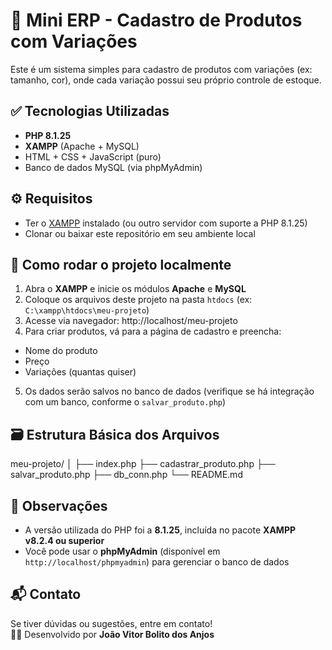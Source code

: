 # 🛒 Mini ERP - Cadastro de Produtos com Variações

Este é um sistema simples para cadastro de produtos com variações (ex: tamanho, cor), onde cada variação possui seu próprio controle de estoque.

## ✅ Tecnologias Utilizadas

- **PHP 8.1.25**
- **XAMPP** (Apache + MySQL)
- HTML + CSS + JavaScript (puro)
- Banco de dados MySQL (via phpMyAdmin)

## ⚙️ Requisitos

- Ter o [XAMPP](https://www.apachefriends.org/pt_br/index.html) instalado (ou outro servidor com suporte a PHP 8.1.25)
- Clonar ou baixar este repositório em seu ambiente local

## 🚀 Como rodar o projeto localmente

1. Abra o **XAMPP** e inicie os módulos **Apache** e **MySQL**
2. Coloque os arquivos deste projeto na pasta `htdocs` (ex: `C:\xampp\htdocs\meu-projeto`)
3. Acesse via navegador: http://localhost/meu-projeto
4. Para criar produtos, vá para a página de cadastro e preencha:
- Nome do produto
- Preço
- Variações (quantas quiser)
5. Os dados serão salvos no banco de dados (verifique se há integração com um banco, conforme o `salvar_produto.php`)

## 🗃️ Estrutura Básica dos Arquivos
meu-projeto/
│
├── index.php
├── cadastrar_produto.php
├── salvar_produto.php
├── db_conn.php
└── README.md

## 📌 Observações

- A versão utilizada do PHP foi a **8.1.25**, incluída no pacote **XAMPP v8.2.4 ou superior**
- Você pode usar o **phpMyAdmin** (disponível em `http://localhost/phpmyadmin`) para gerenciar o banco de dados

## 📬 Contato

Se tiver dúvidas ou sugestões, entre em contato!  
👨‍💻 Desenvolvido por **João Vitor Bolito dos Anjos**
